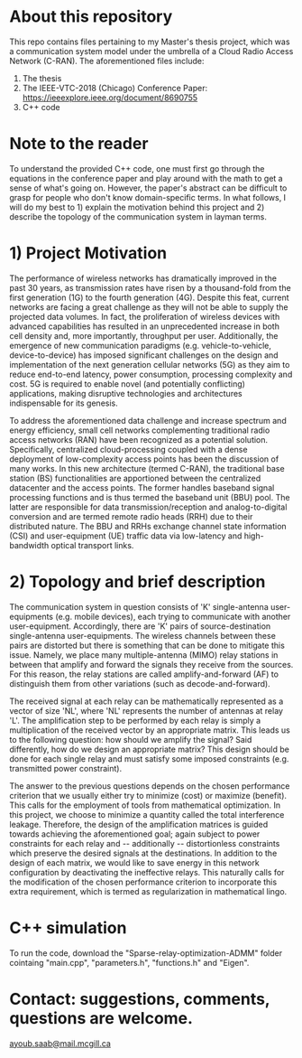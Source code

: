 # About this repository
This repo contains files pertaining to my Master's thesis project, which was a communication system model under the umbrella of a Cloud Radio Access Network (C-RAN). The aforementioned files include:

1) The thesis
2) The IEEE-VTC-2018 (Chicago) Conference Paper: https://ieeexplore.ieee.org/document/8690755
3) C++ code

# Note to the reader
To understand the provided C++ code, one must first go through the equations in the conference paper and play around with the math to get a sense of what's going on. However, the paper's abstract can be difficult to grasp for people who don't know domain-specific terms. In what follows, I will do my best to 1) explain the motivation behind this project and 2) describe the topology of the communication system in layman terms.

# 1) Project Motivation
The performance of wireless networks has dramatically improved in the past 30 years, as transmission rates have risen by a thousand-fold from the first generation (1G) to the fourth generation (4G). Despite this feat, current networks are facing a great challenge as they will not be able to supply the projected data volumes. In fact, the proliferation of wireless devices with advanced capabilities has resulted in an unprecedented increase in both cell density and, more importantly, throughput per user. Additionally, the emergence of new communication paradigms (e.g. vehicle-to-vehicle, device-to-device) has imposed significant challenges on the design and implementation of the next generation cellular networks (5G) as they aim to reduce end-to-end latency, power consumption, processing complexity and cost. 5G is required to enable novel (and potentially conflicting) applications, making disruptive technologies and architectures indispensable for its genesis.

To address the aforementioned data challenge and increase spectrum and energy efficiency, small cell networks complementing traditional radio access networks (RAN) have been recognized as a potential solution. Specifically, centralized cloud-processing coupled with a dense deployment of low-complexity access points has been the discussion of many works. In this new architecture (termed C-RAN), the traditional base station (BS) functionalities are apportioned between the centralized datacenter and the access points. The former handles baseband signal processing functions and is thus termed the baseband unit (BBU) pool. The latter are responsible for data transmission/reception and analog-to-digital conversion and are termed remote radio heads (RRH) due to their distributed nature. The BBU and RRHs exchange channel state information (CSI) and user-equipment (UE) traffic data via low-latency and high-bandwidth optical transport links.

# 2) Topology and brief description
The communication system in question consists of 'K' single-antenna user-equipments (e.g. mobile devices), each trying to communicate with another user-equipment. Accordingly, there are 'K' pairs of source-destination single-antenna user-equipments. The wireless channels between these pairs are distorted but there is something that can be done to mitigate this issue. Namely, we place many multiple-antenna (MIMO) relay stations in between that amplify and forward the signals they receive from the sources. For this reason, the relay stations are called amplify-and-forward (AF) to distinguish them from other variations (such as decode-and-forward). 

The received signal at each relay can be mathematically represented as a vector of size 'NL', where 'NL' represents the number of antennas at relay 'L'. The amplification step to be performed by each relay is simply a multiplication of the received vector by an appropriate matrix. This leads us to the following question: how should we amplify the signal? Said differently, how do we design an appropriate matrix? This design should be done for each single relay and must satisfy some imposed constraints (e.g. transmitted power constraint).  

The answer to the previous questions depends on the chosen performance criterion that we usually either try to minimize (cost) or maximize (benefit). This calls for the employment of tools from mathematical optimization. In this project, we choose to minimize a quantity called the total interference leakage. Therefore, the design of the amplification matrices is guided towards achieving the aforementioned goal; again subject to power constraints for each relay and -- additionally -- distortionless constraints which preserve the desired signals at the destinations. In addition to the design of each matrix, we would like to save energy in this network configuration by deactivating the ineffective relays. This naturally calls for the modification of the chosen performance criterion to incorporate this extra requirement, which is termed as regularization in mathematical lingo.

# C++ simulation
To run the code, download the "Sparse-relay-optimization-ADMM" folder cointaing "main.cpp", "parameters.h", "functions.h" and "Eigen".

# Contact: suggestions, comments, questions are welcome.
ayoub.saab@mail.mcgill.ca

